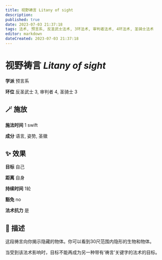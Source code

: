 ```yaml
---
title: 视野祷言 Litany of sight
description: 
published: true
date: 2023-07-03 21:37:18
tags: 法术, 预言系, 反圣武士法术, 3环法术, 审判者法术, 4环法术, 圣骑士法术
editor: markdown
dateCreated: 2023-07-03 21:37:18
---
```


# **视野祷言** *Litany of sight*

**学派** 预言系 

**环位** 反圣武士 3, 审判者 4, 圣骑士 3

## 🪄 施放

**施法时间** 1 swift

**成分** 语言, 姿势, 圣徽

## ✨ 效果 

**目标** 自己 

**距离** 自身  

**持续时间** 1轮 

**豁免** no

**法术抗力** 是

## 📖 描述

这段祷言向你揭示隐藏的物体。你可以看到30尺范围内隐形的生物和物体。

当受到该法术影响时，目标不能再成为另一种带有‘祷言’关键字的法术的目标。
    